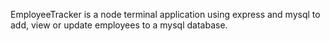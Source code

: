 EmployeeTracker is a node terminal application using express and mysql to add, view or update employees to a mysql database.
